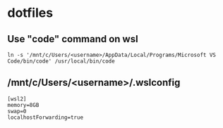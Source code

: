 # dotfiles

## Use "code" command on wsl
```
ln -s '/mnt/c/Users/<username>/AppData/Local/Programs/Microsoft VS Code/bin/code' /usr/local/bin/code
```

## /mnt/c/Users/\<username\>/.wslconfig
```
[wsl2]
memory=8GB
swap=0
localhostForwarding=true
```
